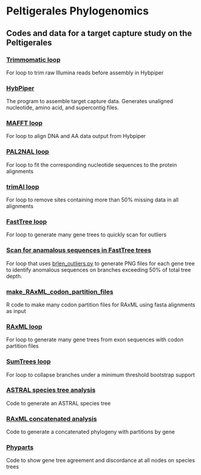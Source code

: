 # Peltigerales Phylogenomics
## Codes and data for a target capture study on the Peltigerales

### [Trimmomatic loop](./trimmomatic.sh)
For loop to trim raw Illumina reads before assembly in Hybpiper

### [HybPiper](https://github.com/mossmatters/HybPiper/wiki)
The program to assemble target capture data. Generates unaligned nucleotide, amino acid, and supercontig files.

### [MAFFT loop](./mafft.sh)
For loop to align DNA and AA data output from Hybpiper

### [PAL2NAL loop](./pal2nal.sh)
For loop to fit the corresponding nucleotide sequences to the protein alignments

### [trimAl loop](./trimal.sh)
For loop to remove sites containing more than 50% missing data in all alignments

### [FastTree loop](./fasttree.sh)
For loop to generate many gene trees to quickly scan for outliers

### [Scan for anamalous sequences in FastTree trees](./brlen_outliers.sh)
For loop that uses [brlen_outliers.py](http://blog.mossmatters.net/detecting-branch-length-outliers/) to generate PNG files for each gene tree to identify anomalous sequences on branches exceeding 50% of total tree depth.

### [make_RAxML_codon_partition_files](./make_RAxML_codon_partition_files.R)
R code to make many codon partition files for RAxML using fasta alignments as input

### [RAxML loop](./raxml_loop.sh)
For loop to generate many gene trees from exon sequences with codon partition files

### [SumTrees loop](./sumtrees.sh)
For loop to collapse branches under a minimum threshold bootstrap support

### [ASTRAL species tree analysis](./astral.sh)
Code to generate an ASTRAL species tree

### [RAxML concatenated analysis](./raxml_concat.sh)
Code to generate a concatenated phylogeny with partitions by gene

### [Phyparts](https://github.com/mossmatters/phyloscripts/tree/master/phypartspiecharts)
Code to show gene tree agreement and discordance at all nodes on species trees
